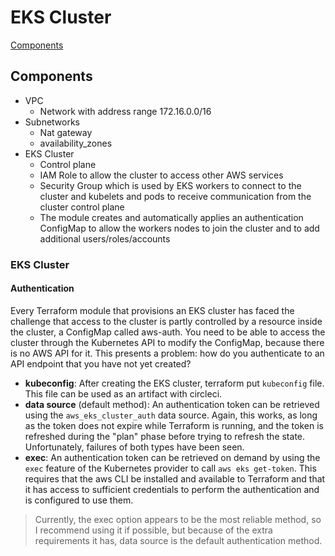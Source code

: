 # EKS Cluster

[Components](#components)

## Components
- VPC
  - Network with address range 172.16.0.0/16
- Subnetworks
  - Nat gateway
  - availability_zones
- EKS Cluster
  - Control plane
  - IAM Role to allow the cluster to access other AWS services
  - Security Group which is used by EKS workers to connect to the cluster and kubelets and pods to receive communication from the cluster control plane
  - The module creates and automatically applies an authentication ConfigMap to allow the workers nodes to join the cluster and to add additional users/roles/accounts

### EKS Cluster

#### Authentication

Every Terraform module that provisions an EKS cluster has faced the challenge that access to the cluster is partly controlled by a resource inside the cluster,
a ConfigMap called aws-auth. You need to be able to access the cluster through the Kubernetes API to modify the ConfigMap, because there is no AWS API for it.
This presents a problem: how do you authenticate to an API endpoint that you have not yet created?

- **kubeconfig**: After creating the EKS cluster, terraform put `kubeconfig` file. This file can be used as an artifact with circleci.
- **data source** (default method): An authentication token can be retrieved using the `aws_eks_cluster_auth` data source. Again, this works, as long as the token does not expire while
Terraform is running, and the token is refreshed during the "plan" phase before trying to refresh the state. Unfortunately, failures of both types have been seen.
- **exec**: An authentication token can be retrieved on demand by using the `exec` feature of the Kubernetes provider to call `aws eks get-token`. This requires
 that the aws CLI be installed and available to Terraform and that it has access to sufficient credentials to perform the authentication and is configured to use them.

> Currently, the exec option appears to be the most reliable method, so I recommend using it if possible, but because of the extra requirements it has, data source is the default authentication method.